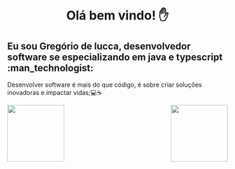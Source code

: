 <h1 align="center">Olá bem vindo! ✋</h1>
<h2>Eu sou Gregório de lucca, desenvolvedor software se especializando em java e typescript :man_technologist:  </h2>
<p>Desenvolver software é mais do que código, é sobre criar soluções inovadoras e impactar vidas;💻☕</p>

<img height="130em" align="left"   src="https://github-readme-stats.vercel.app/api/top-langs/?username=gregoriodelucca&theme=dracula&hide_border=false&&layout=compact"/>
<img  height="130em" align="right"   src="https://github-readme-stats.vercel.app/api?username=gregoriodelucca&count_private=true&include_all_commits=true&show_icons=true&theme=dracula&hide_border=false&show_owner=true"/>






